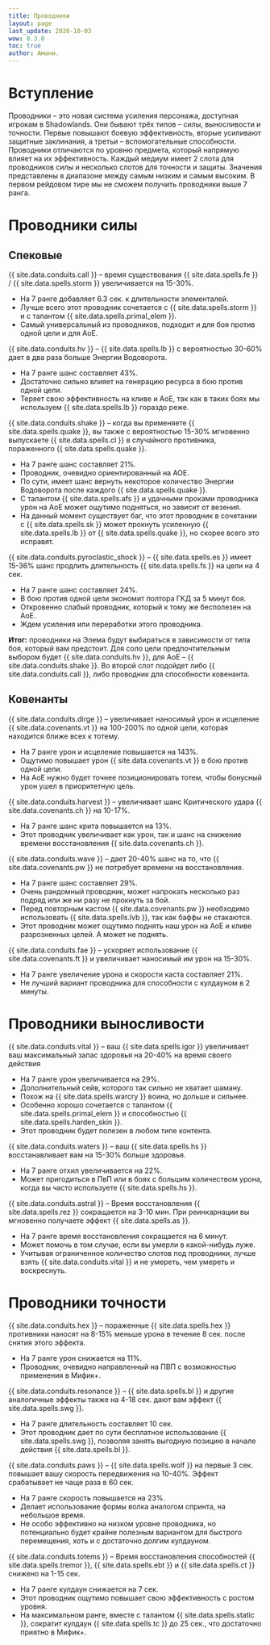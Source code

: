 ```yaml
---
title: Проводники
layout: page
last_update: 2020-10-03 
wow: 8.3.0
toc: true
author: Амани.
---
```


# Вступление

Проводники – это новая система усиления персонажа, доступная игрокам в Shadowlands. Они бывают трёх типов – силы, выносливости и точности. Первые повышают боевую эффективность, вторые усиливают защитные заклинания, а третьи – вспомогательные способности. Проводники отличаются по уровню предмета, который напрямую влияет на их эффективность. Каждый медиум имеет 2 слота для проводников силы и несколько  слотов для точности и защиты. Значения представлены в диапазоне между самым низким и самым высоким. В первом рейдовом тире мы не сможем получить проводники выше 7 ранга.

# Проводники силы

## Спековые

{{ site.data.conduits.call }} – время существования {{ site.data.spells.fe }}  / {{ site.data.spells.storm }}  увеличивается на 15-30%.

* На 7 ранге добавляет 6.3 сек. к длительности элементалей.  
* Лучше всего этот проводник сочетается с {{ site.data.spells.storm }}  и с талантом {{ site.data.spells.primal_elem }}.  
* Самый универсальный из проводников, подходит и для боя против одной цели и для АоЕ.  

{{ site.data.conduits.hv }} – {{ site.data.spells.lb }} с вероятностью 30-60% дает в два раза больше Энергии Водоворота.

* На 7 ранге шанс составляет 43%.  
* Достаточно сильно влияет на генерацию ресурса в бою против одной цели.  
* Теряет свою эффективность на кливе и АоЕ, так как в таких боях мы используем {{ site.data.spells.lb }} гораздо реже.  

{{ site.data.conduits.shake }} – когда вы применяете {{ site.data.spells.quake }}, вы также с вероятностью 15-30% мгновенно выпускаете {{ site.data.spells.cl }} в случайного противника, пораженного {{ site.data.spells.quake }}.

* На 7 ранге шанс составляет 21%.  
* Проводник, очевидно ориентированный на АОЕ.  
* По сути, имеет шанс вернуть некоторое количество Энергии Водоворота после каждого {{ site.data.spells.quake }}.  
* С талантом {{ site.data.spells.afs }} и удачными проками проводника урон на АоЕ может ощутимо подняться, но зависит от везения.  
* На данный момент существует баг, что этот проводник в сочетании с {{ site.data.spells.sk }} может прокнуть усиленную {{ site.data.spells.lb }} от {{ site.data.spells.quake }}, но скорее всего это исправят.  

{{ site.data.conduits.pyroclastic_shock }} – {{ site.data.spells.es }} имеет 15-36% шанс продлить длительность {{ site.data.spells.fs }} на цели на 4 сек.

* На 7 ранге шанс составляет 24%.  
* В бою против одной цели экономит полтора ГКД за 5 минут боя.  
* Откровенно слабый проводник, который к тому же бесполезен на АоЕ.  
* Ждем усиления или переработки этого проводника.  

**Итог:** проводники на Элема будут выбираться в зависимости от типа боя, который вам предстоит. Для соло цели предпочтительным выбором будет {{ site.data.conduits.hv }}, для АоЕ – {{ site.data.conduits.shake }}. Во второй слот подойдет либо {{ site.data.conduits.call }}, либо проводник для способности ковенанта.

## Ковенанты

{{ site.data.conduits.dirge }} – увеличивает наносимый урон и исцеление {{ site.data.covenants.vt }} на 100-200% по одной цели, которая находится ближе всех к тотему.

* На 7 ранге урон и исцеление повышается на 143%.  
* Ощутимо повышает урон {{ site.data.covenants.vt }} в бою против одной цели.  
* На АоЕ нужно будет точнее позиционировать тотем, чтобы бонусный урон ушел в приоритетную цель.  

{{ site.data.conduits.harvest }} – увеличивает шанс Критического удара {{ site.data.covenants.ch }} на 10-17%.

* На 7 ранге шанс крита повышается на 13%.  
* Этот проводник увеличивает как урон, так и шанс на снижение времени восстановления {{ site.data.covenants.ch }}.  

{{ site.data.conduits.wave }} – дает 20-40% шанс на то, что {{ site.data.covenants.pw }} не потребует времени на восстановление.  

* На 7 ранге шанс составляет 29%.
* Очень рандомный проводник, может напрокать несколько раз подряд или же ни разу не прокнуть за бой.  
* Перед повторным кастом {{ site.data.covenants.pw }} необходимо использовать {{ site.data.spells.lvb }}, так как баффы не стакаются.  
* Этот проводник может ощутимо поднять наш урон на АоЕ и кливе разрозненных целей. А может не поднять.  

{{ site.data.conduits.fae }} – ускоряет использование {{ site.data.covenants.ft }} и увеличивает наносимый им урон на 15-30%.  

* На 7 ранге увеличение урона и скорости каста составляет 21%.  
* Не лучший вариант проводника для способности с кулдауном в 2 минуты.  

# Проводники выносливости

{{ site.data.conduits.vital }} – ваш {{ site.data.spells.igor }} увеличивает ваш максимальный запас здоровья на 20-40% на время своего действия

* На 7 ранге урон увеличивается на 29%.  
* Дополнительный сейв, которого так сильно не хватает шаману.  
* Похож на {{ site.data.spells.warcry }} воина, но дольше и сильнее.  
* Особенно хорошо сочетается с талантом {{ site.data.spells.primal_elem }} и способностью {{ site.data.spells.harden_skin }}.  
* Этот проводник будет полезен в любом типе контента.  

{{ site.data.conduits.waters }} – ваш {{ site.data.spells.hs }} восстанавливает вам на 15-30% больше здоровья.

* На 7 ранге отхил увеличивается на 22%.  
* Может пригодиться в ПвП или в боях с большим количеством урона, когда вы часто используете {{ site.data.spells.hs }}.  

{{ site.data.conduits.astral }} – Время восстановления {{ site.data.spells.rez }} сокращается на 3-10 мин. При реинкарнации вы мгновенно получаете эффект {{ site.data.spells.as }}.

* На 7 ранге время восстановления сокращается на 6 минут.  
* Может помочь в том случае, если вы умерли в какой-нибудь луже.  
* Учитывая ограниченное количество слотов под проводники, лучше взять {{ site.data.conduits.vital }} и не умереть, чем умереть и воскреснуть.  

# Проводники точности

{{ site.data.conduits.hex }} – пораженные {{ site.data.spells.hex }} противники наносят на 8-15% меньше урона в течение 8 сек. после снятия этого эффекта.  

* На 7 ранге урон снижается на 11%.  
* Проводник, очевидно направленный на ПВП с возможностью применения в Мифик+.  

{{ site.data.conduits.resonance }} – {{ site.data.spells.bl }} и другие аналогичные эффекты также на 4-18 сек. дают вам эффект {{ site.data.spells.swg }}.  

* На 7 ранге длительность составляет 10 сек.  
* Этот проводник дает по сути бесплатное использование {{ site.data.spells.swg }}, позволяя занять выгодную позицию в начале действия {{ site.data.spells.bl }}.  

{{ site.data.conduits.paws }} – {{ site.data.spells.wolf }} на первые 3 сек. повышает вашу скорость передвижения на 10-40%. Эффект срабатывает не чаще раза в 60 сек.

* На 7 ранге скорость повышается на 23%.  
* Делает использование формы волка аналогом спринта, на небольшое время.  
* Не особо эффективно на низком уровне проводника, но потенциально будет крайне полезным вариантом для быстрого перемещения, хоть и с достаточно долгим кулдауном.  

{{ site.data.conduits.totems }} – Время восстановления способностей {{ site.data.spells.tremor }}, {{ site.data.spells.ebt }} и {{ site.data.spells.ct }} снижено на 1-15 сек.

* На 7 ранге кулдаун снижается на 7 сек.  
* Этот проводник ощутимо повышает свою эффективность с ростом уровня.  
* На максимальном ранге, вместе с талантом {{ site.data.spells.static }}, сократит кулдаун {{ site.data.spells.tc }} до 25 сек., что достаточно приятно в Мифик+.  



















